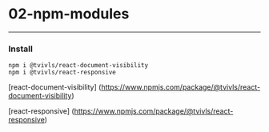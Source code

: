 # 02-npm-modules

---

### Install

```
npm i @tvivls/react-document-visibility
npm i @tvivls/react-responsive
```

[react-document-visibility] (https://www.npmjs.com/package/@tvivls/react-document-visibility)

[react-responsive] (https://www.npmjs.com/package/@tvivls/react-responsive)
